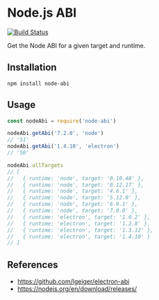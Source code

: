 # Node.js ABI

[![Build Status](https://travis-ci.org/lgeiger/node-abi.svg?branch=v1.0.0)](https://travis-ci.org/lgeiger/node-abi)

Get the Node ABI for a given target and runtime.

## Installation
```
npm install node-abi
```

## Usage
```javascript
const nodeAbi = require('node-abi')

nodeAbi.getAbi('7.2.0', 'node')
// '51'
nodeAbi.getAbi('1.4.10', 'electron')
// '50'

nodeAbi.allTargets
// [
//   { runtime: 'node', target: '0.10.48' },
//   { runtime: 'node', target: '0.12.17' },
//   { runtime: 'node', target: '4.6.1' },
//   { runtime: 'node', target: '5.12.0' },
//   { runtime: 'node', target: '6.9.1' },
//   { runtime: 'node', target: '7.0.0' },
//   { runtime: 'electron', target: '1.0.2' },
//   { runtime: 'electron', target: '1.2.8' },
//   { runtime: 'electron', target: '1.3.12' },
//   { runtime: 'electron', target: '1.4.10' }
// ]
```

## References

- https://github.com/lgeiger/electron-abi
- https://nodejs.org/en/download/releases/
